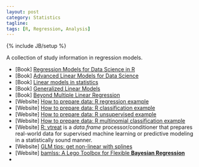 ```yaml
---
layout: post
category: Statistics
tagline:
tags: [R, Regression, Analysis]
---
```

{% include JB/setup %}

A collection of study information in regression models.


* [Book] [Regression Models for Data Science in R](https://leanpub.com/regmods)
* [Book] [Advanced Linear Models for Data Science](https://leanpub.com/lm)
* [Book] [Linear models in statistics](https://na02.alma.exlibrisgroup.com/view/uresolver/01UWI_MAD/openurl?.ignore_date_coverage=true&portfolio_pid=53373696050002121&Force_direct=true)
* [Book] [Generalized Linear Models](https://www.jstor.org/stable/2344614)
* [Book] [Beyond Multiple Linear Regression](https://bookdown.org/roback/bookdown-BeyondMLR/) 
* [Website] [How to prepare data: R regression example](https://github.com/WinVector/vtreat/blob/master/Examples/Regression/Regression.md)
* [Website] [How to prepare data: R classification example](https://github.com/WinVector/vtreat/blob/master/Examples/Classification/Classification.md)
* [Website] [How to prepare data: R unsupervised example](https://github.com/WinVector/vtreat/blob/master/Examples/Unsupervised/Unsupervised.md)
* [Website] [How to prepare data: R multinomial classification example](https://winvector.github.io/vtreat/articles/MultiClassVtreat.html)
* [Website] [R: vtreat](https://winvector.github.io/vtreat/) is a *data.frame* processor/conditioner that prepares real-world data for supervised machine learning or predictive modeling in a statistically sound manner.
* [Website] [GLM tips: get non-linear with splines](https://www.r-bloggers.com/glm-tip-getting-non-linear-with-splines/)
* [Website] [bamlss: A Lego Toolbox for Flexible **Bayesian Regression**](https://www.r-bloggers.com/bamlss-a-lego-toolbox-for-flexible-bayesian-regression/)
*
